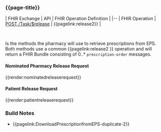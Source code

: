 ### {{page-title}}

| FHIR Exchange | API | FHIR Operation Definition |
|--
| FHIR Operation  | [POST /Task/$release](https://digital.nhs.uk/developer/api-catalogue/electronic-prescription-service-fhir#api-Dispensing-release) | {{pagelink:release2}} |

<br>

Is the methods the pharmacy will use to retrieve prescriptions from EPS. Both methods use a common {{pagelink:release2 }} operation and will return a FHIR Bundle consisting of 0..* `prescription-order` messages.

#### Nominated Pharmacy Release Request

{{render:nominatedreleaserequest}}

#### Patient Release Request

{{render:patientreleaserequest}}

### Build Notes

- {{pagelink:DownloadPrescriptionfromEPS-duplicate-2}}